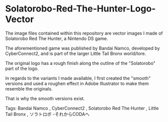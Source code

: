 # Solatorobo-Red-The-Hunter-Logo-Vector
The image files contained within this repository are vector images I made of Solatorobo Red The Hunter, a Nintendo DS game. 

The aforementioned game was published by Bandai Namco, developed by CyberConnect2, and is part of the larger Little Tail Bronx world/lore. 

The original logo has a rough finish along the outline of the "Solatorobo" part of the logo. 

In regards to the variants I made available, I first created the "smooth" versions and used a roughen effect in Adobe Illustrator to make them resemble the originals. 

That is why the smooth versions exist.

Tags: Bandai Namco , CyberConnect2 , Solatorobo Red The Hunter , Little Tail Bronx , ソラトロボ -それからCODAへ
